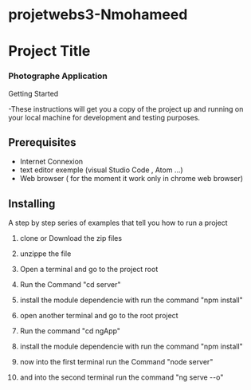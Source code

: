 # projetwebs3-Nmohameed

 # Project Title
 
 
 ### Photographe Application 


Getting Started

-These instructions will get you a copy of the project up and running on your local machine for development and testing purposes.


## Prerequisites

- Internet Connexion
- text editor exemple (visual Studio Code , Atom ...)
- Web browser ( for the moment it work only in chrome web browser)


## Installing

A step by step series of examples that tell you how to run a project 


1) clone or Download the zip files 

2) unzippe the file 

3) Open a terminal and go to the project root 

4) Run the Command "cd server"

5) install the module dependencie with run the command "npm install" 

6) open another terminal and go to the root project 

7) Run the command "cd ngApp" 

8) install the module dependencie with run the command "npm install"

9) now into the first terminal run the Command "node server" 

10) and into the second terminal run the command "ng serve --o"
